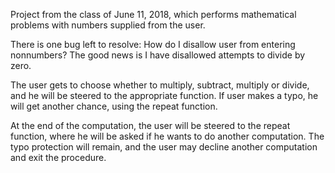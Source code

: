 Project from the class of June 11, 2018, which performs mathematical problems with numbers supplied from the user. 

There is one bug left to resolve: How do I disallow user from entering nonnumbers? The good news is I have disallowed attempts to divide by zero.

The user gets to choose whether to multiply, subtract, multiply or divide, and he will be steered to the appropriate function. If user makes a typo, he will get another chance, using the repeat function.

At the end of the computation, the user will be steered to the repeat function, where he will be asked if he wants to do another computation. The typo protection will remain, and the user may decline another computation and exit the procedure.

